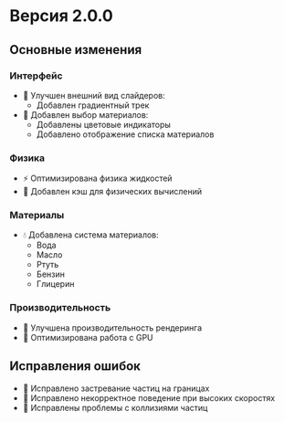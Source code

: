 # Версия 2.0.0

## Основные изменения

### Интерфейс

- 💅 Улучшен внешний вид слайдеров:
  - Добавлен градиентный трек
- 🎯 Добавлен выбор материалов:
  - Добавлены цветовые индикаторы
  - Добавлено отображение списка материалов

### Физика

- ⚡ Оптимизирована физика жидкостей
- 🧮 Добавлен кэш для физических вычислений

### Материалы

- 💧 Добавлена система материалов:
  - Вода
  - Масло
  - Ртуть
  - Бензин
  - Глицерин

### Производительность

- 🚀 Улучшена производительность рендеринга
- 🔧 Оптимизирована работа с GPU

## Исправления ошибок

- 🐛 Исправлено застревание частиц на границах
- 🔧 Исправлено некорректное поведение при высоких скоростях
- 🎯 Исправлены проблемы с коллизиями частиц
